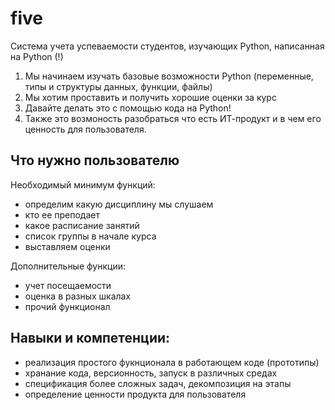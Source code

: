 # five
Система учета успеваемости студентов, изучающих Python, написанная на Python (!)

1. Мы начинаем изучать базовые возможности Python (переменные, типы и структуры данных, функции, файлы)
2. Мы хотим проставить и получить хорошие оценки за курс
3. Давайте делать это с помощью кода на Python!
4. Также это возмоность разобраться что есть ИТ-продукт и в чем его ценность для пользователя.  

## Что нужно пользователю

Необходимый минимум функций:

- определим какую дисциплину мы слушаем 
- кто ее преподает
- какое расписание занятий 
- список группы в начале курса
- выставляем оценки

Дополнительные функции:

- учет посещаемости
- оценка в разных шкалах
- прочий функционал

## Навыки и компетенции:

- реализация простого фукнционала в работающем коде (прототипы)
- хранание кода, версионность, запуск в различных средах
- спецификация более сложных задач, декомпозиция на этапы
- определение ценности продукта для пользователя    
